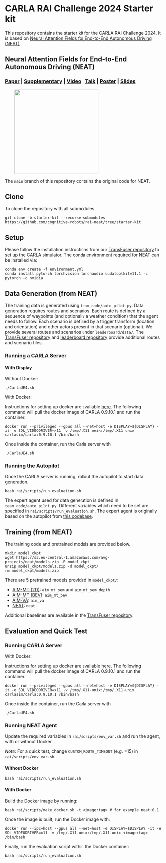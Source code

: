 # CARLA RAI Challenge 2024 Starter kit

This repository contains the starter kit for the CARLA RAI Challenge 2024. It is based on [Neural Attention Fields for End-to-End Autonomous Driving (NEAT)](https://github.com/autonomousvision/neat).

## Neural Attention Fields for End-to-End Autonomous Driving (NEAT) 
### [Paper](http://www.cvlibs.net/publications/Chitta2021ICCV.pdf) | [Supplementary](http://www.cvlibs.net/publications/Chitta2021ICCV_supplementary.pdf) | [Video](https://www.youtube.com/watch?v=gtO-ghjKkRs) | [Talk](https://www.youtube.com/watch?v=hYm6LPTyHHA) | [Poster](https://www.cvlibs.net/publications/Chitta2021ICCV_poster.pdf) | [Slides](https://www.cvlibs.net/publications/Chitta2021ICCV_slides.pdf)

<img src="neat/assets/neat_clip.GIF" height="270" hspace=30>

The `main` branch of this repository contains the original code for NEAT.

## Clone
To clone the repository with all submodules 

```shell
git clone -b starter-kit --recurse-submodules https://github.com/cognitive-robots/rai-neat/tree/starter-kit 
```

## Setup
Please follow the installation instructions from our [TransFuser repository](https://github.com/autonomousvision/transfuser/tree/cvpr2021) to set up the CARLA simulator. The conda environment required for NEAT can be installed via:
```Shell
conda env create -f environment.yml
conda install pytorch torchvision torchaudio cudatoolkit=11.1 -c pytorch -c nvidia
```

## Data Generation (from NEAT)
The training data is generated using ```team_code/auto_pilot.py```. Data generation requires routes and scenarios. Each route is defined by a sequence of waypoints (and optionally a weather condition) that the agent needs to follow. Each scenario is defined by a trigger transform (location and orientation) and other actors present in that scenario (optional). We provide several routes and scenarios under ```leaderboard/data/```. The [TransFuser repository](https://github.com/autonomousvision/transfuser) and [leaderboard repository](https://github.com/carla-simulator/leaderboard/tree/master/data) provide additional routes and scenario files.

### Running a CARLA Server

#### With Display

Without Docker:

```Shell
./CarlaUE4.sh
```

With Docker:

Instructions for setting up docker are available [here](https://docs.nvidia.com/datacenter/cloud-native/container-toolkit/install-guide.html#docker). The following command will pull the docker image of CARLA 0.9.10.1 and run the container.

```shell
docker run --privileged --gpus all --net=host -e DISPLAY=${DISPLAY} -it -e SDL_VIDEODRIVER=x11 -v /tmp/.X11-unix:/tmp/.X11-unix carlasim/carla:0.9.10.1 /bin/bash
```
Once inside the container, run the Carla server with

```shell
./CarlaUE4.sh
```


### Running the Autopilot

Once the CARLA server is running, rollout the autopilot to start data generation.
```Shell
bash rai/scripts/run_evaluation.sh
```
The expert agent used for data generation is defined in ```team_code/auto_pilot.py```. Different variables which need to be set are specified in ```rai/scripts/run_evaluation.sh```. The expert agent is originally based on the autopilot from [this codebase](https://github.com/bradyz/2020_CARLA_challenge).

## Training (from NEAT)
The training code and pretrained models are provided below.
```Shell
mkdir model_ckpt
wget https://s3.eu-central-1.amazonaws.com/avg-projects/neat/models.zip -P model_ckpt
unzip model_ckpt/models.zip -d model_ckpt/
rm model_ckpt/models.zip
```

There are 5 pretrained models provided in ```model_ckpt/```:
- [AIM-MT (2D)](leaderboard/team_code/aim_mt_2d_agent.py): ```aim_mt_sem``` and ```aim_mt_sem_depth```
- [AIM-MT (BEV)](leaderboard/team_code/aim_mt_bev_agent.py): ```aim_mt_bev```
- [AIM-VA](leaderboard/team_code/aim_va_agent.py): ```aim_va```
- [NEAT](leaderboard/team_code/neat_agent.py): ```neat```

Additional baselines are available in the [TransFuser repository](https://github.com/autonomousvision/transfuser).

## Evaluation and Quick Test

### Running CARLA Server
With Docker:

Instructions for setting up docker are available [here](https://docs.nvidia.com/datacenter/cloud-native/container-toolkit/install-guide.html#docker). The following command will pull the docker image of CARLA 0.9.10.1 and run the container.

```shell
docker run --privileged --gpus all --net=host -e DISPLAY=${DISPLAY} -it -e SDL_VIDEODRIVER=x11 -v /tmp/.X11-unix:/tmp/.X11-unix carlasim/carla:0.9.10.1 /bin/bash
```
Once inside the container, run the Carla server with

```shell
./CarlaUE4.sh
```

### Running NEAT Agent

Update the required variables in ```rai/scripts/env_var.sh``` and run the agent, with or without Docker.

*Note*: For a quick test, change `CUSTOM_ROUTE_TIMEOUT` (e.g. =15) in `rai/scripts/env_var.sh`.


#### Without Docker

```Shell
bash rai/scripts/run_evaluation.sh
```

#### With Docker

Build the Docker image by running:

```shell
bash rai/scripts/make_docker.sh -t <image:tag> # for example neat:0.1
```

Once the image is built, run the Docker image with:

```shell
docker run --ipc=host --gpus all --net=host -e DISPLAY=$DISPLAY -it -e SDL_VIDEODRIVER=x11 -v /tmp/.X11-unix:/tmp/.X11-unix <image:tag> /bin/bash
```
Finally, run the evaluation script within the Docker container:

```shell
bash rai/scripts/run_evaluation.sh
```
